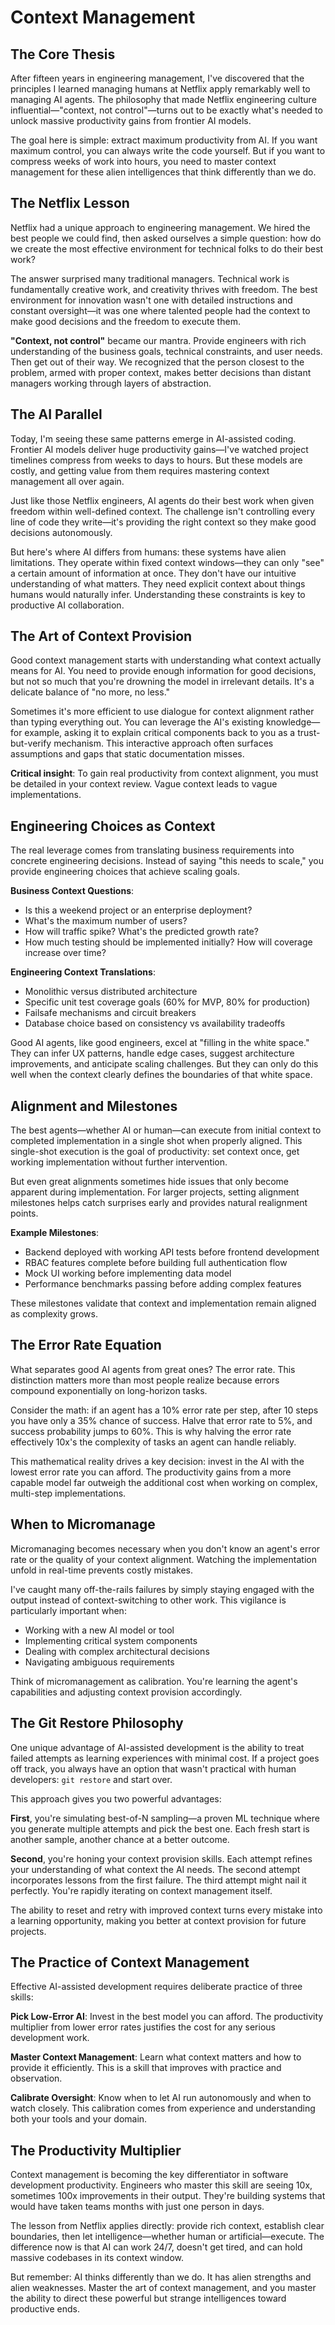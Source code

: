 # Context Management

## The Core Thesis

After fifteen years in engineering management, I've discovered that the principles I learned managing humans at Netflix apply remarkably well to managing AI agents. The philosophy that made Netflix engineering culture influential—"context, not control"—turns out to be exactly what's needed to unlock massive productivity gains from frontier AI models.

The goal here is simple: extract maximum productivity from AI. If you want maximum control, you can always write the code yourself. But if you want to compress weeks of work into hours, you need to master context management for these alien intelligences that think differently than we do.

## The Netflix Lesson

Netflix had a unique approach to engineering management. We hired the best people we could find, then asked ourselves a simple question: how do we create the most effective environment for technical folks to do their best work?

The answer surprised many traditional managers. Technical work is fundamentally creative work, and creativity thrives with freedom. The best environment for innovation wasn't one with detailed instructions and constant oversight—it was one where talented people had the context to make good decisions and the freedom to execute them.

**"Context, not control"** became our mantra. Provide engineers with rich understanding of the business goals, technical constraints, and user needs. Then get out of their way. We recognized that the person closest to the problem, armed with proper context, makes better decisions than distant managers working through layers of abstraction.

## The AI Parallel

Today, I'm seeing these same patterns emerge in AI-assisted coding. Frontier AI models deliver huge productivity gains—I've watched project timelines compress from weeks to days to hours. But these models are costly, and getting value from them requires mastering context management all over again.

Just like those Netflix engineers, AI agents do their best work when given freedom within well-defined context. The challenge isn't controlling every line of code they write—it's providing the right context so they make good decisions autonomously.

But here's where AI differs from humans: these systems have alien limitations. They operate within fixed context windows—they can only "see" a certain amount of information at once. They don't have our intuitive understanding of what matters. They need explicit context about things humans would naturally infer. Understanding these constraints is key to productive AI collaboration.

## The Art of Context Provision

Good context management starts with understanding what context actually means for AI. You need to provide enough information for good decisions, but not so much that you're drowning the model in irrelevant details. It's a delicate balance of "no more, no less."

Sometimes it's more efficient to use dialogue for context alignment rather than typing everything out. You can leverage the AI's existing knowledge—for example, asking it to explain critical components back to you as a trust-but-verify mechanism. This interactive approach often surfaces assumptions and gaps that static documentation misses.

**Critical insight**: To gain real productivity from context alignment, you must be detailed in your context review. Vague context leads to vague implementations.

## Engineering Choices as Context

The real leverage comes from translating business requirements into concrete engineering decisions. Instead of saying "this needs to scale," you provide engineering choices that achieve scaling goals.

**Business Context Questions**:
- Is this a weekend project or an enterprise deployment?
- What's the maximum number of users?
- How will traffic spike? What's the predicted growth rate?
- How much testing should be implemented initially? How will coverage increase over time?

**Engineering Context Translations**:
- Monolithic versus distributed architecture
- Specific unit test coverage goals (60% for MVP, 80% for production)
- Failsafe mechanisms and circuit breakers
- Database choice based on consistency vs availability tradeoffs

Good AI agents, like good engineers, excel at "filling in the white space." They can infer UX patterns, handle edge cases, suggest architecture improvements, and anticipate scaling challenges. But they can only do this well when the context clearly defines the boundaries of that white space.

## Alignment and Milestones

The best agents—whether AI or human—can execute from initial context to completed implementation in a single shot when properly aligned. This single-shot execution is the goal of productivity: set context once, get working implementation without further intervention.

But even great alignments sometimes hide issues that only become apparent during implementation. For larger projects, setting alignment milestones helps catch surprises early and provides natural realignment points.

**Example Milestones**:
- Backend deployed with working API tests before frontend development
- RBAC features complete before building full authentication flow
- Mock UI working before implementing data model
- Performance benchmarks passing before adding complex features

These milestones validate that context and implementation remain aligned as complexity grows.

## The Error Rate Equation

What separates good AI agents from great ones? The error rate. This distinction matters more than most people realize because errors compound exponentially on long-horizon tasks.

Consider the math: if an agent has a 10% error rate per step, after 10 steps you have only a 35% chance of success. Halve that error rate to 5%, and success probability jumps to 60%. This is why halving the error rate effectively 10x's the complexity of tasks an agent can handle reliably.

This mathematical reality drives a key decision: invest in the AI with the lowest error rate you can afford. The productivity gains from a more capable model far outweigh the additional cost when working on complex, multi-step implementations.

## When to Micromanage

Micromanaging becomes necessary when you don't know an agent's error rate or the quality of your context alignment. Watching the implementation unfold in real-time prevents costly mistakes.

I've caught many off-the-rails failures by simply staying engaged with the output instead of context-switching to other work. This vigilance is particularly important when:
- Working with a new AI model or tool
- Implementing critical system components
- Dealing with complex architectural decisions
- Navigating ambiguous requirements

Think of micromanagement as calibration. You're learning the agent's capabilities and adjusting context provision accordingly.

## The Git Restore Philosophy

One unique advantage of AI-assisted development is the ability to treat failed attempts as learning experiences with minimal cost. If a project goes off track, you always have an option that wasn't practical with human developers: `git restore` and start over.

This approach gives you two powerful advantages:

**First**, you're simulating best-of-N sampling—a proven ML technique where you generate multiple attempts and pick the best one. Each fresh start is another sample, another chance at a better outcome.

**Second**, you're honing your context provision skills. Each attempt refines your understanding of what context the AI needs. The second attempt incorporates lessons from the first failure. The third attempt might nail it perfectly. You're rapidly iterating on context management itself.

The ability to reset and retry with improved context turns every mistake into a learning opportunity, making you better at context provision for future projects.

## The Practice of Context Management

Effective AI-assisted development requires deliberate practice of three skills:

**Pick Low-Error AI**: Invest in the best model you can afford. The productivity multiplier from lower error rates justifies the cost for any serious development work.

**Master Context Management**: Learn what context matters and how to provide it efficiently. This is a skill that improves with practice and observation.

**Calibrate Oversight**: Know when to let AI run autonomously and when to watch closely. This calibration comes from experience and understanding both your tools and your domain.

## The Productivity Multiplier

Context management is becoming the key differentiator in software development productivity. Engineers who master this skill are seeing 10x, sometimes 100x improvements in their output. They're building systems that would have taken teams months with just one person in days.

The lesson from Netflix applies directly: provide rich context, establish clear boundaries, then let intelligence—whether human or artificial—execute. The difference now is that AI can work 24/7, doesn't get tired, and can hold massive codebases in its context window.

But remember: AI thinks differently than we do. It has alien strengths and alien weaknesses. Master the art of context management, and you master the ability to direct these powerful but strange intelligences toward productive ends.